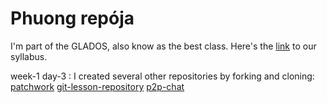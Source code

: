 # Phuong repója
I'm part of the GLADOS, also know as the best class. Here's the [link](https://github.com/green-fox-academy/glados-syllabus) to our syllabus.

week-1 day-3 : I created several other repositories by forking and cloning:
[patchwork](https://github.com/sk4rlight/patchwork "Google's Homepage")
[git-lesson-repository](https://github.com/sk4rlight/git-lesson-repository "Google's Homepage")
[p2p-chat](https://github.com/sk4rlight/p2p-chat "Google's Homepage")

